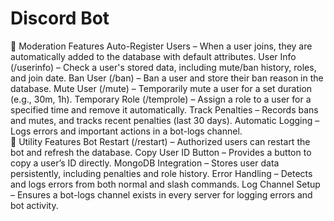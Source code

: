 # Discord Bot

🔹 Moderation Features
Auto-Register Users – When a user joins, they are automatically added to the database with default attributes.
User Info (/userinfo) – Check a user's stored data, including mute/ban history, roles, and join date.
Ban User (/ban) – Ban a user and store their ban reason in the database.
Mute User (/mute) – Temporarily mute a user for a set duration (e.g., 30m, 1h).
Temporary Role (/temprole) – Assign a role to a user for a specified time and remove it automatically.
Track Penalties – Records bans and mutes, and tracks recent penalties (last 30 days).
Automatic Logging – Logs errors and important actions in a bot-logs channel.
<BR>
🔹 Utility Features
Bot Restart (/restart) – Authorized users can restart the bot and refresh the database.
Copy User ID Button – Provides a button to copy a user’s ID directly.
MongoDB Integration – Stores user data persistently, including penalties and role history.
Error Handling – Detects and logs errors from both normal and slash commands.
Log Channel Setup – Ensures a bot-logs channel exists in every server for logging errors and bot activity.
